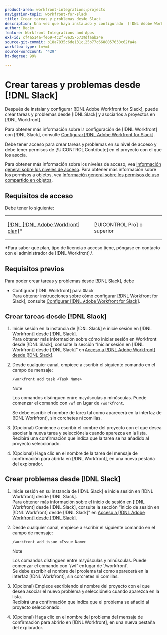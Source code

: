 ```yaml
---
product-area: workfront-integrations;projects
navigation-topic: workfront-for-slack
title: Crear tareas y problemas desde Slack
description: Una vez que haya instalado y configurado  [!DNL Adobe Workfront]  para Slack, puede crear tareas y problemas desde Slack y asociarlos a proyectos en Workfront.
author: Becky
feature: Workfront Integrations and Apps
exl-id: cf4a514a-fe69-4c2f-8e35-5738dfaab24e
source-git-commit: b18a7835c6de131c125b77c6688057638c62fa4a
workflow-type: tm+mt
source-wordcount: '429'
ht-degree: 99%

---
```


# Crear tareas y problemas desde [!DNL Slack]

Después de instalar y configurar [!DNL Adobe Workfront for Slack], puede crear tareas y problemas desde [!DNL Slack] y asociarlos a proyectos en [!DNL Workfront].

Para obtener más información sobre la configuración de [!DNL Workfront] con [!DNL Slack], consulte [Configurar [!DNL Adobe Workfront for Slack]](../../workfront-integrations-and-apps/using-workfront-with-slack/configure-workfront-for-slack.md).

Debe tener acceso para crear tareas y problemas en su nivel de acceso y debe tener permisos de [!UICONTROL Contribute] en el proyecto con el que los asocia.

Para obtener más información sobre los niveles de acceso, vea [Información general sobre los niveles de acceso](../../administration-and-setup/add-users/access-levels-and-object-permissions/access-levels-overview.md). Para obtener más información sobre los permisos a objetos, vea [Información general sobre los permisos de uso compartido en objetos](../../workfront-basics/grant-and-request-access-to-objects/sharing-permissions-on-objects-overview.md).

## Requisitos de acceso

Debe tener lo siguiente:

<table style="table-layout:auto"> 
 <col> 
 </col> 
 <col> 
 </col> 
 <tbody> 
  <tr> 
   <td role="rowheader"><a href="https://business.adobe.com/es/products/workfront/pricing.html" target="_blank">[!DNL [!DNL Adobe Workfront] plan]</a>*</td> 
   <td> <p>[!UICONTROL Pro] o superior</p> </td> 
  </tr> 
 </tbody> 
</table>

&#42;Para saber qué plan, tipo de licencia o acceso tiene, póngase en contacto con el administrador de [!DNL Workfront].\

## Requisitos previos

Para poder crear tareas y problemas desde [!DNL Slack], debe

* Configurar [!DNL Workfront] para Slack\
   Para obtener instrucciones sobre cómo configurar [!DNL Workfront for Slack], consulte [Configurar [!DNL Adobe Workfront for Slack]](../../workfront-integrations-and-apps/using-workfront-with-slack/configure-workfront-for-slack.md).

## Crear tareas desde [!DNL Slack]

1. Inicie sesión en la instancia de [!DNL Slack] e inicie sesión en [!DNL Workfront] desde [!DNL Slack].\
   Para obtener más información sobre cómo iniciar sesión en Workfront desde [!DNL Slack], consulte la sección “Iniciar sesión en [!DNL Workfront] desde [!DNL Slack]” en [Acceso a  [!DNL Adobe Workfront]  desde  [!DNL Slack]](../../workfront-integrations-and-apps/using-workfront-with-slack/access-workfront-from-slack.md).

1. Desde cualquier canal, empiece a escribir el siguiente comando en el campo de mensaje:

   `/workfront add task <Task Name>`

   >[!NOTE]
   >
   >Los comandos distinguen entre mayúsculas y minúsculas. Puede comenzar el comando con `/wf` en lugar de `/workfront`.
   >  
   >Se debe escribir el nombre de tarea tal como aparecerá en la interfaz de [!DNL Workfront], sin corchetes ni comillas.

1. (Opcional) Comience a escribir el nombre del proyecto con el que desea asociar la nueva tarea y selecciónela cuando aparezca en la lista.\
   Recibirá una confirmación que indica que la tarea se ha añadido al proyecto seleccionado.
1. (Opcional) Haga clic en el nombre de la tarea del mensaje de confirmación para abrirla en [!DNL Workfront], en una nueva pestaña del explorador.

## Crear problemas desde [!DNL Slack]

1. Inicie sesión en su instancia de [!DNL Slack] e inicie sesión en [!DNL Workfront] desde [!DNL Slack].\
   Para obtener más información sobre el inicio de sesión en [!DNL Workfront] desde [!DNL Slack], consulte la sección “Inicio de sesión en [!DNL Workfront] desde [!DNL Slack]” en [Acceso a  [!DNL Adobe Workfront]  desde  [!DNL Slack]](../../workfront-integrations-and-apps/using-workfront-with-slack/access-workfront-from-slack.md).

1. Desde cualquier canal, empiece a escribir el siguiente comando en el campo de mensaje:

   `/workfront add issue <Issue Name>`

   >[!NOTE]
   >
   >Los comandos distinguen entre mayúsculas y minúsculas. Puede comenzar el comando con &#39;/wf&#39; en lugar de &#39;/workfront&#39;. \
   >Se debe escribir el nombre del problema tal como aparecerá en la interfaz [!DNL Workfront], sin corchetes ni comillas.

1. (Opcional) Empiece escribiendo el nombre del proyecto con el que desea asociar el nuevo problema y selecciónelo cuando aparezca en la lista.\
   Recibirá una confirmación que indica que el problema se añadió al proyecto seleccionado.
1. (Opcional) Haga clic en el nombre del problema del mensaje de confirmación para abrirlo en [!DNL Workfront], en una nueva pestaña del explorador.
